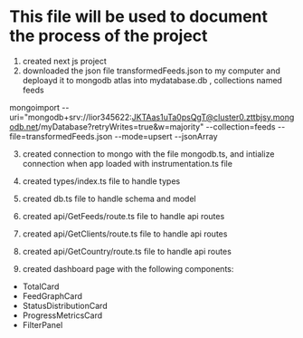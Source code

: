 # This file will be used to document the process of the project

1. created next js project
2. downloaded the json file transformedFeeds.json to my computer and deploayd it to mongodb atlas into mydatabase.db , collections named feeds 

mongoimport --uri="mongodb+srv://lior345622:JKTAas1uTa0psQgT@cluster0.zttbjsy.mongodb.net/myDatabase?retryWrites=true&w=majority" --collection=feeds --file=transformedFeeds.json --mode=upsert --jsonArray

3. created connection to mongo with the file mongodb.ts, and intialize connection when app loaded with instrumentation.ts file
4. created types/index.ts file to handle types
5. created db.ts file to handle schema and model
6. created api/GetFeeds/route.ts file to handle api routes
7. created api/GetClients/route.ts file to handle api routes
8. created api/GetCountry/route.ts file to handle api routes

9. created dashboard page with the following components:
- TotalCard
- FeedGraphCard
- StatusDistributionCard
- ProgressMetricsCard
- FilterPanel

